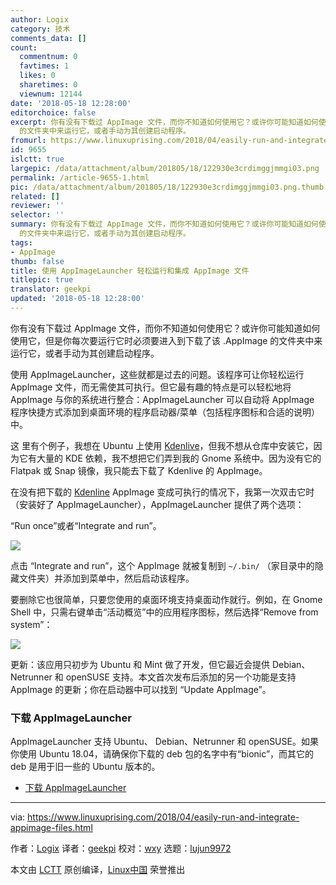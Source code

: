 ```yaml
---
author: Logix
category: 技术
comments_data: []
count:
  commentnum: 0
  favtimes: 1
  likes: 0
  sharetimes: 0
  viewnum: 12144
date: '2018-05-18 12:28:00'
editorchoice: false
excerpt: 你有没有下载过 AppImage 文件，而你不知道如何使用它？或许你可能知道如何使用它，但是你每次要运行它时必须要进入到下载了该 .AppImage
  的文件夹中来运行它，或者手动为其创建启动程序。
fromurl: https://www.linuxuprising.com/2018/04/easily-run-and-integrate-appimage-files.html
id: 9655
islctt: true
largepic: /data/attachment/album/201805/18/122930e3crdimggjmmgi03.png
permalink: /article-9655-1.html
pic: /data/attachment/album/201805/18/122930e3crdimggjmmgi03.png.thumb.jpg
related: []
reviewer: ''
selector: ''
summary: 你有没有下载过 AppImage 文件，而你不知道如何使用它？或许你可能知道如何使用它，但是你每次要运行它时必须要进入到下载了该 .AppImage
  的文件夹中来运行它，或者手动为其创建启动程序。
tags:
- AppImage
thumb: false
title: 使用 AppImageLauncher 轻松运行和集成 AppImage 文件
titlepic: true
translator: geekpi
updated: '2018-05-18 12:28:00'
---
```


你有没有下载过 AppImage 文件，而你不知道如何使用它？或许你可能知道如何使用它，但是你每次要运行它时必须要进入到下载了该 .AppImage 的文件夹中来运行它，或者手动为其创建启动程序。


使用 AppImageLauncher，这些就都是过去的问题。该程序可让你轻松运行 AppImage 文件，而无需使其可执行。但它最有趣的特点是可以轻松地将 AppImage 与你的系统进行整合：AppImageLauncher 可以自动将 AppImage 程序快捷方式添加到桌面环境的程序启动器/菜单（包括程序图标和合适的说明）中。


这 里有个例子，我想在 Ubuntu 上使用 [Kdenlive](https://kdenlive.org/download/)，但我不想从仓库中安装它，因为它有大量的 KDE 依赖，我不想把它们弄到我的 Gnome 系统中。因为没有它的 Flatpak 或 Snap 镜像，我只能去下载了 Kdenlive 的 AppImage。


在没有把下载的 [Kdenline](https://kdenlive.org/download/) AppImage 变成可执行的情况下，我第一次双击它时（安装好了 AppImageLauncher），AppImageLauncher 提供了两个选项：


“Run once”或者“Integrate and run”。


![](/data/attachment/album/201805/18/122930e3crdimggjmmgi03.png)


点击 “Integrate and run”，这个 AppImage 就被复制到 `~/.bin/` （家目录中的隐藏文件夹）并添加到菜单中，然后启动该程序。


要删除它也很简单，只要您使用的桌面环境支持桌面动作就行。例如，在 Gnome Shell 中，只需右键单击“活动概览”中的应用程序图标，然后选择“Remove from system”：


![](/data/attachment/album/201805/18/122945kbbh7om7w09u857v.png)


更新：该应用只初步为 Ubuntu 和 Mint 做了开发，但它最近会提供 Debian、 Netrunner 和 openSUSE 支持。本文首次发布后添加的另一个功能是支持 AppImage 的更新；你在启动器中可以找到 “Update AppImage”。


### 下载 AppImageLauncher


AppImageLauncher 支持 Ubuntu、 Debian、Netrunner 和 openSUSE。如果你使用 Ubuntu 18.04，请确保你下载的 deb 包的名字中有“bionic”，而其它的 deb 是用于旧一些的 Ubuntu 版本的。


* [下载 AppImageLauncher](https://github.com/TheAssassin/AppImageLauncher/releases)




---


via: <https://www.linuxuprising.com/2018/04/easily-run-and-integrate-appimage-files.html>


作者：[Logix](https://plus.google.com/118280394805678839070) 译者：[geekpi](https://github.com/geekpi) 校对：[wxy](https://github.com/wxy) 选题：[lujun9972](https://github.com/lujun9972)


本文由 [LCTT](https://github.com/LCTT/TranslateProject) 原创编译，[Linux中国](https://linux.cn/) 荣誉推出
